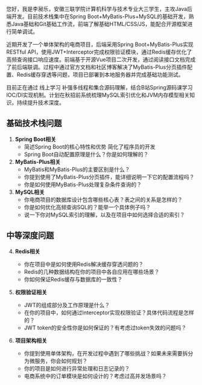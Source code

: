 
您好，我是李昶乐，安徽三联学院计算机科学与技术专业大三学生，主攻Java后端开发。目前技术栈集中在Spring Boot+MyBatis-Plus+MySQL的基础开发，熟悉Java基础和Git基础工作流，前端了解基础HTML/CSS/JS，能配合开源框架进行简单调试。

近期开发了一个单体架构的电商项目，后端采用Spring Boot+MyBatis-Plus实现RESTful API，使用JWT+Interceptor完成权限验证模块，通过Redis缓存优化了高频查询接口响应速度。前端基于开源Vue项目二次开发，通过阅读接口文档完成了前后端联调。过程中通过官方文档和社区博客解决了MyBatis-Plus分页插件配置、Redis缓存穿透等问题，项目已部署到本地服务器并完成基础功能测试。

目前正在通过 线上学习 补强多线程和集合源码理解，结合B站Spring源码课学习IOC/DI实现机制。计划在秋招前系统梳理MySQL索引优化和JVM内存模型相关知识，持续提升技术深度。



## 基础技术栈问题

1. **Spring Boot相关**
    - 简述Spring Boot的核心特性和优势
简化了程序员的开发
    - Spring Boot自动配置原理是什么？你是如何理解的？
2. **MyBatis-Plus相关**
    - MyBatis和MyBatis-Plus的主要区别是什么？
    - 你提到使用了MyBatis-Plus分页插件，能详细说明一下它的配置流程吗？
    - 你是如何使用MyBatis-Plus处理复杂条件查询的？
3. **MySQL相关**
    - 你电商项目的数据库设计包含哪些核心表？表之间的关系是怎样的？
    - 你是如何优化高频查询SQL的？能举一个具体例子吗？
    - 说一下你对MySQL索引的理解，以及在项目中如何选择合适的索引？

## 中等深度问题

4. **Redis相关**
    
    - 你在项目中是如何使用Redis解决缓存穿透问题的？
    - Redis的几种数据结构在你的项目中各自应用在哪些场景？
    - 你如何保证Redis缓存与数据库的一致性？
5. **权限验证相关**
    - JWT的组成部分及工作原理是什么？
    - 在你的项目中，如何通过Interceptor实现权限验证？具体代码流程是怎样的？
    - JWT token的安全性你是如何保证的？有考虑过token失效的问题吗？
6. **项目架构相关**
    
    - 你提到使用单体架构，在开发过程中遇到了哪些挑战？如果未来需要拆分为微服务，你会如何规划？
    - 你的项目是如何进行异常处理和日志记录的？
    - 电商系统中的订单模块是如何设计的？考虑过高并发场景吗？